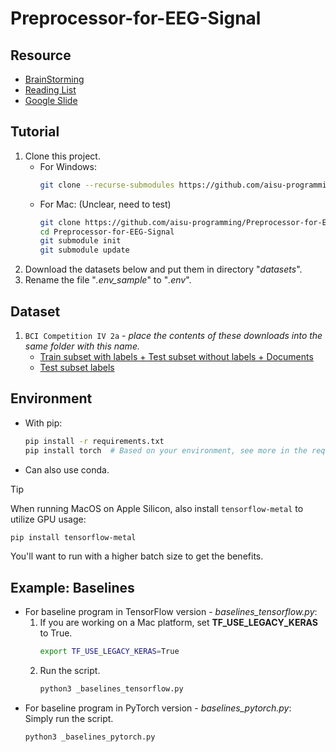 # Preprocessor-for-EEG-Signal

## Resource
- [BrainStorming](https://hackmd.io/Z5uL78LPQxOmcMfXGpx-yg)
- [Reading List](https://hackmd.io/I66tk7x0QZSzLT109ARyyA)
- [Google Slide](https://docs.google.com/presentation/d/1a-_5RynrPjn3GtYHO_E8XeGg9G7NTmGgocn0C2NYVrA/edit?usp=sharing)

## Tutorial
1. Clone this project.
   - For Windows:
     ```sh
     git clone --recurse-submodules https://github.com/aisu-programming/Preprocessor-for-EEG-Signal.git
     ```
   - For Mac: (Unclear, need to test)
     ```sh
     git clone https://github.com/aisu-programming/Preprocessor-for-EEG-Signal.git
     cd Preprocessor-for-EEG-Signal
     git submodule init
     git submodule update
     ```
2. Download the datasets below and put them in directory "_datasets_".
3. Rename the file "_.env_sample_" to "_.env_".

## Dataset
1. `BCI Competition IV 2a` - *place the contents of these downloads into the same folder with this name.* <br>
   - [Train subset with labels + Test subset without labels + Documents](https://www.bbci.de/competition/download/competition_iv/BCICIV_2a_gdf.zip) <br>
   - [Test subset labels](https://www.bbci.de/competition/iv/results/ds2a/true_labels.zip)

## Environment
- With pip:
  ```sh
  pip install -r requirements.txt
  pip install torch  # Based on your environment, see more in the requirements.txt
  ```
- Can also use conda. <br>

> [!TIP]
> When running MacOS on Apple Silicon, also install `tensorflow-metal` to utilize GPU usage:
> ```sh
> pip install tensorflow-metal
> ```
> You'll want to run with a higher batch size to get the benefits.

## Example: Baselines
- For baseline program in TensorFlow version - _baselines_tensorflow.py_:
  1. If you are working on a Mac platform, set __TF_USE_LEGACY_KERAS__ to True.
     ```sh
     export TF_USE_LEGACY_KERAS=True
     ```
  2. Run the script.
     ```sh
     python3 _baselines_tensorflow.py
     ```
- For baseline program in PyTorch version - _baselines_pytorch.py_: <br>
  Simply run the script.
  ```sh
  python3 _baselines_pytorch.py
  ```
